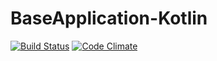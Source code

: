 # BaseApplication-Kotlin
[![Build Status](https://travis-ci.org/Nyariki/BaseApplication-Kotlin.svg?branch=master)](https://travis-ci.org/Nyariki/BaseApplication-Kotlin)  [![Code Climate](https://codeclimate.com/github/codeclimate/codeclimate/badges/gpa.svg)](https://codeclimate.com/github/Nyariki/BaseApplication-Kotlin)
